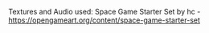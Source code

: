 Textures and Audio used:
Space Game Starter Set by hc - https://opengameart.org/content/space-game-starter-set
